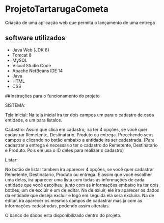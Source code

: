 # ProjetoTartarugaCometa

Criação de uma aplicação web que permita o lançamento de uma entrega

## software utilizados

- Java Web (JDK 8)
- Tomcat 8
- MySQL
- Visual Studio Code
- Apache NetBeans IDE 14
- Java
- HTML
- CSS

##Instruções para o funcionamento do projeto

SISTEMA:

Tela inicial:
Na tela inicial ira ter dois campos um para o cadastro de cada entidade, e um para listalos.

Cadastro:
Assim que clica em cadastro, ira ter 4 opções, se você quer cadastrar Remetente, Destinatario, Produto ou entrega. Preechendo seus campos e clicando no botão embaixo a entidade ira ser cadastrada.
(Para cadastrar a entrega é necessario ter o cadastro do Remetente, Destinatario e Produto. Pois ele usa o ID deles para realizar o cadastro)

Listar:

No botão de listar tambem ira aparecer 4 opções, se você quer cadastrar Remetente, Destinatario, Produto ou entrega. E assim que você escolher uma delas, ira aparecer uma lista com todas as informações de cada entidade que você escolheu, junto com as informações embaixo ira ter dois botões, um de excluir e um de editar.
Na de exluir, ele ira aparecer os dados da entidade que deseja excluir e logo em seguida ela sera excluira.
Na de editar, ira aparecer os mesmos campos de cadastrar mas ja com as informações cadastradas, podendo assim alteralas.

O banco de dados esta disponibilizado dentro do projeto.





